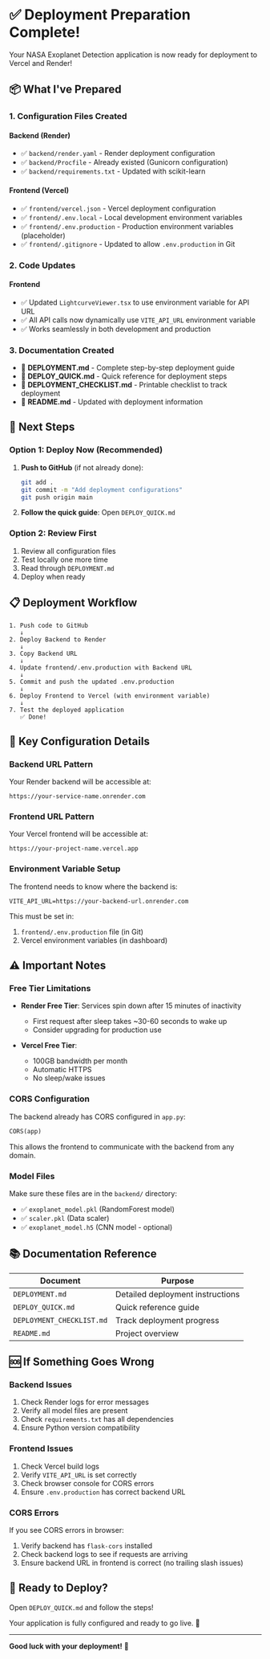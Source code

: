 # ✅ Deployment Preparation Complete!

Your NASA Exoplanet Detection application is now ready for deployment to Vercel and Render!

## 📦 What I've Prepared

### 1. Configuration Files Created

#### Backend (Render)
- ✅ `backend/render.yaml` - Render deployment configuration
- ✅ `backend/Procfile` - Already existed (Gunicorn configuration)
- ✅ `backend/requirements.txt` - Updated with scikit-learn

#### Frontend (Vercel)
- ✅ `frontend/vercel.json` - Vercel deployment configuration
- ✅ `frontend/.env.local` - Local development environment variables
- ✅ `frontend/.env.production` - Production environment variables (placeholder)
- ✅ `frontend/.gitignore` - Updated to allow `.env.production` in Git

### 2. Code Updates

#### Frontend
- ✅ Updated `LightcurveViewer.tsx` to use environment variable for API URL
- ✅ All API calls now dynamically use `VITE_API_URL` environment variable
- ✅ Works seamlessly in both development and production

### 3. Documentation Created

- 📄 **DEPLOYMENT.md** - Complete step-by-step deployment guide
- 📄 **DEPLOY_QUICK.md** - Quick reference for deployment steps
- 📄 **DEPLOYMENT_CHECKLIST.md** - Printable checklist to track deployment
- 📄 **README.md** - Updated with deployment information

## 🎯 Next Steps

### Option 1: Deploy Now (Recommended)

1. **Push to GitHub** (if not already done):
   ```bash
   git add .
   git commit -m "Add deployment configurations"
   git push origin main
   ```

2. **Follow the quick guide**: Open `DEPLOY_QUICK.md`

### Option 2: Review First

1. Review all configuration files
2. Test locally one more time
3. Read through `DEPLOYMENT.md`
4. Deploy when ready

## 📋 Deployment Workflow

```
1. Push code to GitHub
   ↓
2. Deploy Backend to Render
   ↓
3. Copy Backend URL
   ↓
4. Update frontend/.env.production with Backend URL
   ↓
5. Commit and push the updated .env.production
   ↓
6. Deploy Frontend to Vercel (with environment variable)
   ↓
7. Test the deployed application
   ✅ Done!
```

## 🔧 Key Configuration Details

### Backend URL Pattern
Your Render backend will be accessible at:
```
https://your-service-name.onrender.com
```

### Frontend URL Pattern
Your Vercel frontend will be accessible at:
```
https://your-project-name.vercel.app
```

### Environment Variable Setup
The frontend needs to know where the backend is:
```env
VITE_API_URL=https://your-backend-url.onrender.com
```

This must be set in:
1. `frontend/.env.production` file (in Git)
2. Vercel environment variables (in dashboard)

## ⚠️ Important Notes

### Free Tier Limitations
- **Render Free Tier**: Services spin down after 15 minutes of inactivity
  - First request after sleep takes ~30-60 seconds to wake up
  - Consider upgrading for production use
  
- **Vercel Free Tier**: 
  - 100GB bandwidth per month
  - Automatic HTTPS
  - No sleep/wake issues

### CORS Configuration
The backend already has CORS configured in `app.py`:
```python
CORS(app)
```
This allows the frontend to communicate with the backend from any domain.

### Model Files
Make sure these files are in the `backend/` directory:
- ✅ `exoplanet_model.pkl` (RandomForest model)
- ✅ `scaler.pkl` (Data scaler)
- ✅ `exoplanet_model.h5` (CNN model - optional)

## 📚 Documentation Reference

| Document | Purpose |
|----------|---------|
| `DEPLOYMENT.md` | Detailed deployment instructions |
| `DEPLOY_QUICK.md` | Quick reference guide |
| `DEPLOYMENT_CHECKLIST.md` | Track deployment progress |
| `README.md` | Project overview |

## 🆘 If Something Goes Wrong

### Backend Issues
1. Check Render logs for error messages
2. Verify all model files are present
3. Check `requirements.txt` has all dependencies
4. Ensure Python version compatibility

### Frontend Issues
1. Check Vercel build logs
2. Verify `VITE_API_URL` is set correctly
3. Check browser console for CORS errors
4. Ensure `.env.production` has correct backend URL

### CORS Errors
If you see CORS errors in browser:
1. Verify backend has `flask-cors` installed
2. Check backend logs to see if requests are arriving
3. Ensure backend URL in frontend is correct (no trailing slash issues)

## 🎉 Ready to Deploy?

Open `DEPLOY_QUICK.md` and follow the steps!

Your application is fully configured and ready to go live. 🚀

---

**Good luck with your deployment!** 🌌
